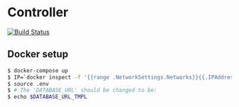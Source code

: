 # Controller

[![Build Status](https://travis-ci.org/Bitspleaseee/controller.svg?branch=master)](https://travis-ci.org/Bitspleaseee/controller)

## Docker setup

```bash
$ docker-compose up
$ IP=`docker inspect -f '{{range .NetworkSettings.Networks}}{{.IPAddress}}{{end}}' controller_db_1`
$ source .env
$ # The 'DATABASE_URL' should be changed to be:
$ echo $DATABASE_URL_TMPL
```
